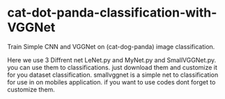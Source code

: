 # cat-dot-panda-classification-with-VGGNet
Train Simple CNN and VGGNet on (cat-dog-panda) image classification.

Here we use 3 Diffrent net LeNet.py and MyNet.py and SmallVGGNet.py. you can use them to classifications. just download them and customize it for you dataset classification.
smallvggnet is a simple net to classification for use in on mobiles application. if you want to use codes dont forget to customize them.

